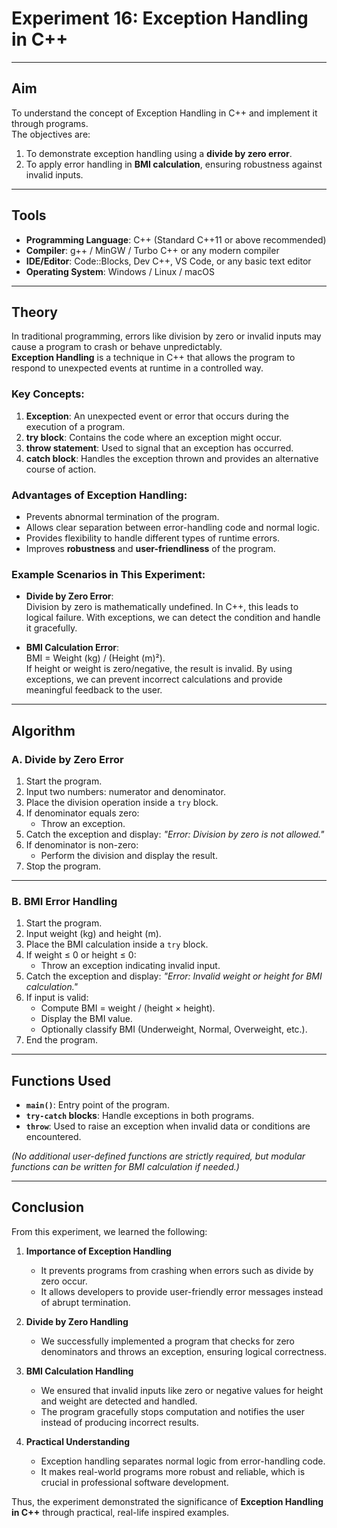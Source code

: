 # Experiment 16: Exception Handling in C++

---

## Aim
To understand the concept of Exception Handling in C++ and implement it through programs.  
The objectives are:  
1. To demonstrate exception handling using a **divide by zero error**.  
2. To apply error handling in **BMI calculation**, ensuring robustness against invalid inputs.

---

## Tools
- **Programming Language**: C++ (Standard C++11 or above recommended)  
- **Compiler**: g++ / MinGW / Turbo C++ or any modern compiler  
- **IDE/Editor**: Code::Blocks, Dev C++, VS Code, or any basic text editor  
- **Operating System**: Windows / Linux / macOS  

---

## Theory
In traditional programming, errors like division by zero or invalid inputs may cause a program to crash or behave unpredictably.  
**Exception Handling** is a technique in C++ that allows the program to respond to unexpected events at runtime in a controlled way.  

### Key Concepts:
1. **Exception**: An unexpected event or error that occurs during the execution of a program.  
2. **try block**: Contains the code where an exception might occur.  
3. **throw statement**: Used to signal that an exception has occurred.  
4. **catch block**: Handles the exception thrown and provides an alternative course of action.  

### Advantages of Exception Handling:
- Prevents abnormal termination of the program.  
- Allows clear separation between error-handling code and normal logic.  
- Provides flexibility to handle different types of runtime errors.  
- Improves **robustness** and **user-friendliness** of the program.  

### Example Scenarios in This Experiment:
- **Divide by Zero Error**:  
  Division by zero is mathematically undefined. In C++, this leads to logical failure. With exceptions, we can detect the condition and handle it gracefully.  

- **BMI Calculation Error**:  
  BMI = Weight (kg) / (Height (m)²).  
  If height or weight is zero/negative, the result is invalid. By using exceptions, we can prevent incorrect calculations and provide meaningful feedback to the user.  

---

## Algorithm

### A. Divide by Zero Error
1. Start the program.  
2. Input two numbers: numerator and denominator.  
3. Place the division operation inside a `try` block.  
4. If denominator equals zero:  
   - Throw an exception.  
5. Catch the exception and display: *"Error: Division by zero is not allowed."*  
6. If denominator is non-zero:  
   - Perform the division and display the result.  
7. Stop the program.  

---

### B. BMI Error Handling
1. Start the program.  
2. Input weight (kg) and height (m).  
3. Place the BMI calculation inside a `try` block.  
4. If weight ≤ 0 or height ≤ 0:  
   - Throw an exception indicating invalid input.  
5. Catch the exception and display: *"Error: Invalid weight or height for BMI calculation."*  
6. If input is valid:  
   - Compute BMI = weight / (height × height).  
   - Display the BMI value.  
   - Optionally classify BMI (Underweight, Normal, Overweight, etc.).  
7. End the program.  

---

## Functions Used
- **`main()`**: Entry point of the program.  
- **`try-catch` blocks**: Handle exceptions in both programs.  
- **`throw`**: Used to raise an exception when invalid data or conditions are encountered.  

*(No additional user-defined functions are strictly required, but modular functions can be written for BMI calculation if needed.)*  

---

## Conclusion
From this experiment, we learned the following:  

1. **Importance of Exception Handling**  
   - It prevents programs from crashing when errors such as divide by zero occur.  
   - It allows developers to provide user-friendly error messages instead of abrupt termination.  

2. **Divide by Zero Handling**  
   - We successfully implemented a program that checks for zero denominators and throws an exception, ensuring logical correctness.  

3. **BMI Calculation Handling**  
   - We ensured that invalid inputs like zero or negative values for height and weight are detected and handled.  
   - The program gracefully stops computation and notifies the user instead of producing incorrect results.  

4. **Practical Understanding**  
   - Exception handling separates normal logic from error-handling code.  
   - It makes real-world programs more robust and reliable, which is crucial in professional software development.  

Thus, the experiment demonstrated the significance of **Exception Handling in C++** through practical, real-life inspired examples.  

